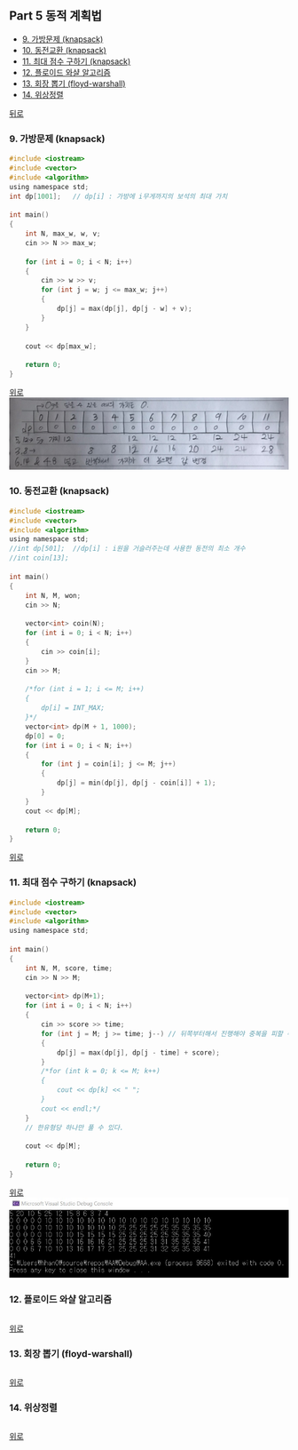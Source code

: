 ## Part 5 동적 계획법
* [9. 가방문제 (knapsack)](#9-가방문제-knapsack)
* [10. 동전교환 (knapsack)](#10-동전교환-knapsack)
* [11. 최대 점수 구하기 (knapsack)](#11-최대-점수-구하기-knapsack)
* [12. 플로이드 와샬 알고리즘](#12-플로이드-와샬-알고리즘)
* [13. 회장 뽑기 (floyd-warshall)](#13-회장-뽑기-floyd-warshall)
* [14. 위상정렬](#14-위상정렬)

[뒤로](https://github.com/hhhan0315/Algorithm)

### 9. 가방문제 (knapsack)
```c
#include <iostream>
#include <vector>
#include <algorithm>
using namespace std;
int dp[1001];	// dp[i] : 가방에 i무게까지의 보석의 최대 가치

int main()
{
	int N, max_w, w, v;
	cin >> N >> max_w;

	for (int i = 0; i < N; i++)
	{
		cin >> w >> v;
		for (int j = w; j <= max_w; j++)
		{
			dp[j] = max(dp[j], dp[j - w] + v);
		}
	}

	cout << dp[max_w];

	return 0;
}
```
[위로](#part-5-동적-계획법)
![5_2_1](https://github.com/hhhan0315/Algorithm/blob/master/study_for_IT/image/5_2_1.jpg)

### 10. 동전교환 (knapsack)
```c
#include <iostream>
#include <vector>
#include <algorithm>
using namespace std;
//int dp[501];	//dp[i] : i원을 거슬러주는데 사용한 동전의 최소 개수
//int coin[13];

int main()
{
	int N, M, won;
	cin >> N;

	vector<int> coin(N);
	for (int i = 0; i < N; i++)
	{
		cin >> coin[i];
	}
	cin >> M;

	/*for (int i = 1; i <= M; i++)
	{
		dp[i] = INT_MAX;
	}*/
	vector<int> dp(M + 1, 1000);
	dp[0] = 0;
	for (int i = 0; i < N; i++)
	{
		for (int j = coin[i]; j <= M; j++)
		{
			dp[j] = min(dp[j], dp[j - coin[i]] + 1);
		}
	}
	cout << dp[M];

	return 0;
}
```
[위로](#part-5-동적-계획법)

### 11. 최대 점수 구하기 (knapsack)
```c
#include <iostream>
#include <vector>
#include <algorithm>
using namespace std;

int main()
{
	int N, M, score, time;
	cin >> N >> M;

	vector<int> dp(M+1);
	for (int i = 0; i < N; i++)
	{
		cin >> score >> time;
		for (int j = M; j >= time; j--)	// 뒤쪽부터해서 진행해야 중복을 피할 수가 있다.
		{
			dp[j] = max(dp[j], dp[j - time] + score);
		}
		/*for (int k = 0; k <= M; k++)
		{
			cout << dp[k] << " ";
		}
		cout << endl;*/
	}
	// 한유형당 하나만 풀 수 있다.

	cout << dp[M];

	return 0;
}
```
[위로](#part-5-동적-계획법)
![5_2_2](https://github.com/hhhan0315/Algorithm/blob/master/study_for_IT/image/5_2_2.jpg)

### 12. 플로이드 와샬 알고리즘
```c

```
[위로](#part-5-동적-계획법)

### 13. 회장 뽑기 (floyd-warshall)
```c

```
[위로](#part-5-동적-계획법)

### 14. 위상정렬
```c

```
[위로](#part-5-동적-계획법)
